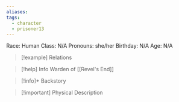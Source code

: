 ```yaml
---
aliases: 
tags:
  - character
  - prisoner13
---
```

Race: Human
Class: N/A
Pronouns: she/her
Birthday: N/A
Age: N/A

>[!example] Relations
> 

>[!help] Info
> Warden of [[Revel's End]]
>

>[!info]+ Backstory
>

>[!important] Physical Description